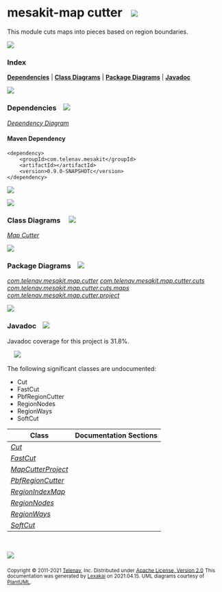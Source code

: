 # mesakit-map cutter &nbsp;&nbsp;<img src="https://www.kivakit.org/images/gears-32.png" srcset="https://www.kivakit.org/images/gears-32-2x.png 2x"></img>

This module cuts maps into pieces based on region boundaries.

<img src="https://www.kivakit.org/images/horizontal-line-512.png" srcset="https://www.kivakit.org/images/horizontal-line-512-2x.png 2x"></img>

### Index



[**Dependencies**](#dependencies) | [**Class Diagrams**](#class-diagrams) | [**Package Diagrams**](#package-diagrams) | [**Javadoc**](#javadoc)

<img src="https://www.kivakit.org/images/horizontal-line-512.png" srcset="https://www.kivakit.org/images/horizontal-line-512-2x.png 2x"></img>

### Dependencies <a name="dependencies"></a> &nbsp;&nbsp; <img src="https://www.kivakit.org/images/dependencies-32.png" srcset="https://www.kivakit.org/images/dependencies-32-2x.png 2x"></img>

[*Dependency Diagram*](documentation/diagrams/dependencies.svg)

#### Maven Dependency

    <dependency>
        <groupId>com.telenav.mesakit</groupId>
        <artifactId></artifactId>
        <version>0.9.0-SNAPSHOTc</version>
    </dependency>

<img src="https://www.kivakit.org/images/short-horizontal-line-128.png" srcset="https://www.kivakit.org/images/horizontal-line-128-2x.png 2x"></img>

[//]: # (start-user-text)



[//]: # (end-user-text)

<img src="https://www.kivakit.org/images/short-horizontal-line-128.png" srcset="https://www.kivakit.org/images/horizontal-line-128-2x.png 2x"></img>

### Class Diagrams <a name="class-diagrams"></a> &nbsp; &nbsp; <img src="https://www.kivakit.org/images/diagram-32.png" srcset="https://www.kivakit.org/images/diagram-32-2x.png 2x"></img>

[*Map Cutter*](documentation/diagrams/diagram-map-cutter.svg)

<img src="https://www.kivakit.org/images/short-horizontal-line-128.png" srcset="https://www.kivakit.org/images/horizontal-line-128-2x.png 2x"></img>

### Package Diagrams <a name="package-diagrams"></a> &nbsp;&nbsp; <img src="https://www.kivakit.org/images/box-32.png" srcset="https://www.kivakit.org/images/box-32-2x.png 2x"></img>

[*com.telenav.mesakit.map.cutter*](documentation/diagrams/com.telenav.mesakit.map.cutter.svg)
[*com.telenav.mesakit.map.cutter.cuts*](documentation/diagrams/com.telenav.mesakit.map.cutter.cuts.svg)
[*com.telenav.mesakit.map.cutter.cuts.maps*](documentation/diagrams/com.telenav.mesakit.map.cutter.cuts.maps.svg)
[*com.telenav.mesakit.map.cutter.project*](documentation/diagrams/com.telenav.mesakit.map.cutter.project.svg)

<img src="https://www.kivakit.org/images/short-horizontal-line-128.png" srcset="https://www.kivakit.org/images/horizontal-line-128-2x.png 2x"></img>

### Javadoc <a name="javadoc"></a> &nbsp;&nbsp; <img src="https://www.kivakit.org/images/books-32.png" srcset="https://www.kivakit.org/images/books-32-2x.png 2x"></img>

Javadoc coverage for this project is 31.8%.

&nbsp; &nbsp;  <img src="https://www.kivakit.org/images/meter-30-12.png" srcset="https://www.kivakit.org/images/meter-30-12-2x.png 2x"></img>

The following significant classes are undocumented:

- Cut
- FastCut
- PbfRegionCutter
- RegionNodes
- RegionWays
- SoftCut

| Class | Documentation Sections |
|---|---|
| [*Cut*](https://telenav.github.io/mesakit-data/javadoc/mesakit.map.cutter/com/telenav/mesakit/map/cutter/Cut.html) |  |
| [*FastCut*](https://telenav.github.io/mesakit-data/javadoc/mesakit.map.cutter/com/telenav/mesakit/map/cutter/cuts/FastCut.html) |  |
| [*MapCutterProject*](https://telenav.github.io/mesakit-data/javadoc/mesakit.map.cutter/com/telenav/mesakit/map/cutter/project/MapCutterProject.html) |  |
| [*PbfRegionCutter*](https://telenav.github.io/mesakit-data/javadoc/mesakit.map.cutter/com/telenav/mesakit/map/cutter/PbfRegionCutter.html) |  |
| [*RegionIndexMap*](https://telenav.github.io/mesakit-data/javadoc/mesakit.map.cutter/com/telenav/mesakit/map/cutter/cuts/maps/RegionIndexMap.html) |  |
| [*RegionNodes*](https://telenav.github.io/mesakit-data/javadoc/mesakit.map.cutter/com/telenav/mesakit/map/cutter/cuts/maps/RegionNodes.html) |  |
| [*RegionWays*](https://telenav.github.io/mesakit-data/javadoc/mesakit.map.cutter/com/telenav/mesakit/map/cutter/cuts/maps/RegionWays.html) |  |
| [*SoftCut*](https://telenav.github.io/mesakit-data/javadoc/mesakit.map.cutter/com/telenav/mesakit/map/cutter/cuts/SoftCut.html) |  |

[//]: # (start-user-text)



[//]: # (end-user-text)

<br/>

<img src="https://www.kivakit.org/images/horizontal-line-512.png" srcset="https://www.kivakit.org/images/horizontal-line-512-2x.png 2x"></img>

<sub>Copyright &#169; 2011-2021 [Telenav](http://telenav.com), Inc. Distributed under [Apache License, Version 2.0](LICENSE)</sub>
<sub>This documentation was generated by [Lexakai](https://github.com/Telenav/lexakai) on 2021.04.15. UML diagrams courtesy
of [PlantUML](http://plantuml.com).</sub>

